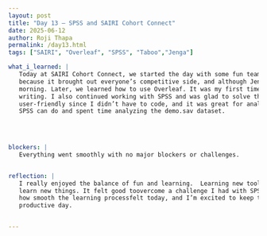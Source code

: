 ```yaml
---
layout: post
title: "Day 13 – SPSS and SAIRI Cohort Connect"
date: 2025-06-12
author: Roji Thapa
permalink: /day13.html
tags: ["SAIRI", "Overleaf", "SPSS", "Taboo","Jenga"]

what_i_learned: |
   Today at SAIRI Cohort Connect, we started the day with some fun team games—Taboo and Jenga. Taboo was especially enjoyable
   because it brought out everyone’s competitive side, and although Jenga didn’t last long, it was still a great way to begin the
   morning. Later, we learned how to use Overleaf. It was my first time using it, but I found it easy to navigate and helpful for
   writing. I also continued working with SPSS and was glad to solve the file issue I had yesterday. Compared to R, SPSS felt more
   user-friendly since I didn’t have to code, and it was great for analyzing and visualizing data. Today, I learned more about what
   SPSS can do and spent time analyzing the demo.sav dataset.

 

  
blockers: |
   Everything went smoothly with no major blockers or challenges.


reflection: |
   I really enjoyed the balance of fun and learning.  Learning new tools like Overleaf and SPSS gave me confidence in my ability to
   learn new things. It felt good toovercome a challenge I had with SPSS, and that success motivated me to keep exploring. I liked
   how smooth the learning processfelt today, and I’m excited to keep that energy going tomorrow. Overall, it was a meaningful and
   productive day.


---
```

